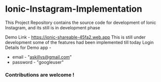 # Ionic-Instagram-Implementation
This Project Repository contains the source code for development of Ionic Instagram, and its still is in development phase

Demo Link - https://ionic-shareable-45fa2.web.app
This is still under development some of the features had been implemented till today
Login Details for Demo app - 
- email - "askillys@gmail.com"
- password - "googleuser"

### Contributions are welcome !
